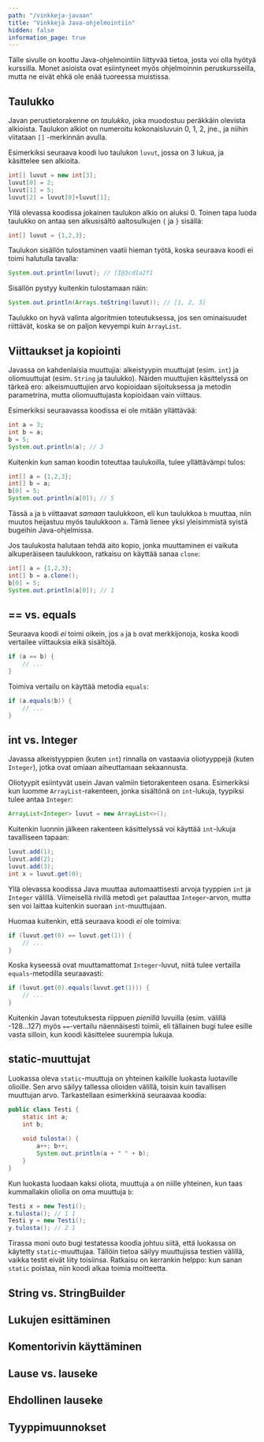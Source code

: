```yaml
---
path: "/vinkkeja-javaan"
title: "Vinkkejä Java-ohjelmointiin"
hidden: false
information_page: true
---
```


Tälle sivulle on koottu Java-ohjelmointiin liittyvää tietoa,
josta voi olla hyötyä kurssilla.
Monet asioista ovat esiintyneet myös ohjelmoinnin peruskursseilla,
mutta ne eivät ehkä ole enää tuoreessa muistissa.

## Taulukko

Javan perustietorakenne on _taulukko_,
joka muodostuu peräkkäin olevista alkioista.
Taulukon alkiot on numeroitu kokonaisluvuin
0, 1, 2, jne., ja niihin viitataan `[]` -merkinnän avulla.

Esimerkiksi seuraava koodi luo taulukon `luvut`,
jossa on 3 lukua, ja käsittelee sen alkioita.

```java
int[] luvut = new int[3];
luvut[0] = 2;
luvut[1] = 5;
luvut[2] = luvut[0]+luvut[1];
```

Yllä olevassa koodissa jokainen taulukon alkio on aluksi 0.
Toinen tapa luoda taulukko on antaa sen alkusisältö
aaltosulkujen `{` ja `}` sisällä:

```java
int[] luvut = {1,2,3};
```

Taulukon sisällön tulostaminen vaatii hieman työtä,
koska seuraava koodi ei toimi halutulla tavalla:

```java
System.out.println(luvut); // [I@3cd1a2f1
```

Sisällön pystyy kuitenkin tulostamaan näin:

```java
System.out.println(Arrays.toString(luvut)); // [1, 2, 3]
```


Taulukko on hyvä valinta algoritmien toteutuksessa,
jos sen ominaisuudet riittävät,
koska se on paljon kevyempi kuin `ArrayList`.

## Viittaukset ja kopiointi

Javassa on kahdenlaisia muuttujia:
alkeistyypin muuttujat (esim. `int`)
ja oliomuuttujat (esim. `String` ja taulukko).
Näiden muuttujien käsittelyssä on tärkeä ero:
alkeismuuttujien arvo kopioidaan sijoituksessa
ja metodin parametrina,
mutta oliomuuttujasta kopioidaan vain viittaus.

Esimerkiksi seuraavassa koodissa ei ole mitään yllättävää:

```java
int a = 3;
int b = a;
b = 5;
System.out.println(a); // 3
```

Kuitenkin kun saman koodin toteuttaa taulukoilla,
tulee yllättävämpi tulos:

```java
int[] a = {1,2,3};
int[] b = a;
b[0] = 5;
System.out.println(a[0]); // 5
```

Tässä `a` ja `b` viittaavat _samaan_ taulukkoon,
eli kun taulukkoa `b` muuttaa, niin muutos heijastuu
myös taulukkoon `a`.
Tämä lienee yksi yleisimmistä syistä bugeihin Java-ohjelmissa.

Jos taulukosta halutaan tehdä aito kopio,
jonka muuttaminen ei vaikuta alkuperäiseen taulukkoon,
ratkaisu on käyttää sanaa `clone`:

```java
int[] a = {1,2,3};
int[] b = a.clone();
b[0] = 5;
System.out.println(a[0]); // 1
```

## == vs. equals

Seuraava koodi _ei_ toimi oikein, jos `a` ja `b` ovat merkkijonoja,
koska koodi vertailee viittauksia eikä sisältöjä.

```java
if (a == b) {
    // ...
}
```

Toimiva vertailu on käyttää metodia `equals`:

```java
if (a.equals(b)) {
    // ...
}
```

## int vs. Integer

Javassa alkeistyyppien (kuten `int`) rinnalla on
vastaavia oliotyyppejä (kuten `Integer`),
jotka ovat omiaan aiheuttamaan sekaannusta.

Oliotyypit esiintyvät usein Javan valmiin tietorakenteen osana.
Esimerkiksi kun luomme `ArrayList`-rakenteen,
jonka sisältönä on `int`-lukuja, tyypiksi tulee antaa
`Integer`:

```java
ArrayList<Integer> luvut = new ArrayList<>();
```

Kuitenkin luonnin jälkeen rakenteen käsittelyssä voi käyttää
`int`-lukuja tavalliseen tapaan:

```java
luvut.add(1);
luvut.add(2);
luvut.add(3);
int x = luvut.get(0);
```

Yllä olevassa koodissa Java muuttaa automaattisesti arvoja tyyppien
`int` ja `Integer` välillä.
Viimeisellä rivillä metodi `get` palauttaa `Integer`-arvon,
mutta sen voi laittaa kuitenkin suoraan `int`-muuttujaan.

Huomaa kuitenkin, että seuraava koodi _ei_ ole toimiva:

```java
if (luvut.get(0) == luvut.get(1)) {
    // ...
}
```

Koska kyseessä ovat muuttamattomat `Integer`-luvut,
niitä tulee vertailla `equals`-metodilla seuraavasti:

```java
if (luvut.get(0).equals(luvut.get(1))) {
    // ...
}
```

Kuitenkin Javan toteutuksesta riippuen
_pienillä_ luvuilla (esim. välillä -128...127)
myös `==`-vertailu näennäisesti toimii,
eli tällainen bugi tulee esille vasta silloin, 
kun koodi käsittelee suurempia lukuja.

## static-muuttujat

Luokassa oleva `static`-muuttuja on yhteinen kaikille
luokasta luotaville olioille.
Sen arvo säilyy tallessa olioiden välillä,
toisin kuin tavallisen muuttujan arvo.
Tarkastellaan esimerkkinä seuraavaa koodia:

```java
public class Testi {
    static int a;
    int b;
    
    void tulosta() {
        a++; b++;
        System.out.println(a + " " + b);
    }
}
```

Kun luokasta luodaan kaksi oliota,
muuttuja `a` on niille yhteinen,
kun taas kummallakin oliolla on oma muuttuja `b`:

```java
Testi x = new Testi();
x.tulosta(); // 1 1
Testi y = new Testi();
y.tulosta(); // 2 1
```

Tirassa moni outo bugi testatessa koodia johtuu siitä,
että luokassa on käytetty `static`-muuttujaa.
Tällöin tietoa säilyy muuttujissa testien välillä,
vaikka testit eivät liity toisiinsa.
Ratkaisu on kerrankin helppo: kun sanan `static` poistaa,
niin koodi alkaa toimia moitteetta.

## String vs. StringBuilder

## Lukujen esittäminen

## Komentorivin käyttäminen

## Lause vs. lauseke

## Ehdollinen lauseke

## Tyyppimuunnokset
